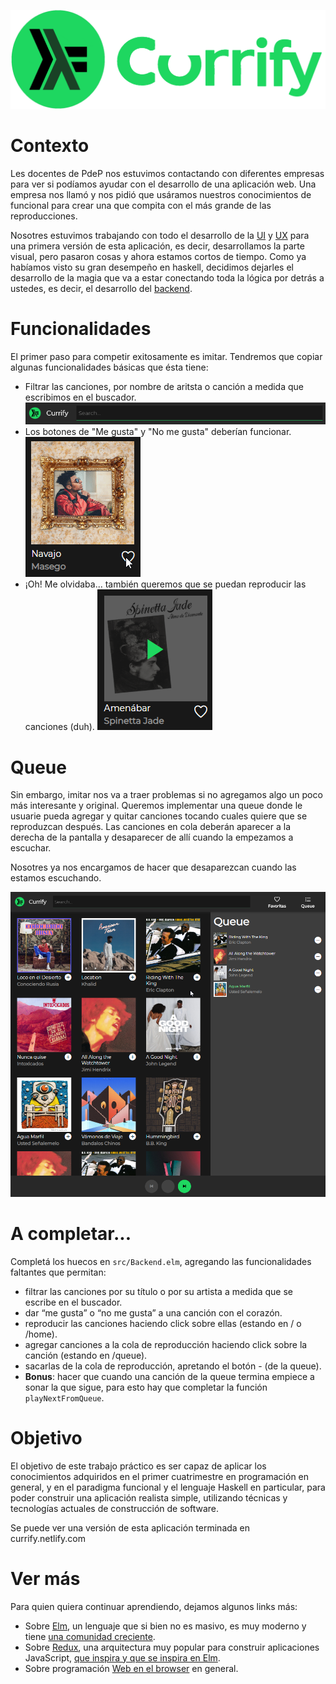 ![logo de currify](./currify-logo.png)

# Contexto

Les docentes de PdeP nos estuvimos contactando con diferentes empresas para ver si podíamos ayudar con el desarrollo de una aplicación web. Una empresa nos llamó y nos pidió que usáramos nuestros conocimientos de funcional para crear una que compita con el más grande de las reproducciones.

Nosotres estuvimos trabajando con todo el desarrollo de la [UI](https://es.wikipedia.org/wiki/Interfaz_de_usuario) y [UX](https://en.wikipedia.org/wiki/User_experience) para una primera versión de esta aplicación, es decir, desarrollamos la parte visual, pero pasaron cosas y ahora estamos cortos de tiempo. Como ya habíamos visto su gran desempeño en haskell, decidimos dejarles el desarrollo de la magia que va a estar conectando toda la lógica por detrás a ustedes, es decir, el desarrollo del [backend](https://es.wikipedia.org/wiki/Front-end_y_back-end).

# Funcionalidades

El primer paso para competir exitosamente es imitar. Tendremos que copiar algunas funcionalidades básicas que ésta tiene:
* Filtrar las canciones, por nombre de aritsta o canción a medida que escribimos en el buscador.
![captura barra de busqueda o filtro](./search-bar.png)
* Los botones de "Me gusta" y "No me gusta" deberían funcionar.
![gif like/dislike song](./like.gif)
* ¡Oh! Me olvidaba... también queremos que se puedan reproducir las canciones (duh).
![captura efecto para reproducir canción](./play.png)

# Queue

Sin embargo, imitar nos va a traer problemas si no agregamos algo un poco más interesante y original.
Queremos implementar una queue donde le usuarie pueda agregar y quitar canciones tocando cuales quiere que se reproduzcan después. Las canciones en cola deberán aparecer a la derecha de la pantalla y desaparecer de allí cuando la empezamos a escuchar.

Nosotres ya nos encargamos de hacer que desaparezcan cuando las estamos escuchando.

![captura de funcionalidad queue](./queue.png)

# A completar...

Completá los huecos en `src/Backend.elm`, agregando las funcionalidades faltantes que permitan:

* filtrar las canciones por su título o por su artista a medida que se escribe en el buscador.
* dar “me gusta” o “no me gusta” a una canción con el corazón.
* reproducir las canciones haciendo click sobre ellas (estando en / o /home).
* agregar canciones a la cola de reproducción haciendo click sobre la canción (estando en /queue).
* sacarlas de la cola de reproducción, apretando el botón - (de la queue).
* **Bonus**: hacer que cuando una canción de la queue termina empiece a sonar la que sigue, para esto hay que completar la función `playNextFromQueue`.

# Objetivo

El objetivo de este trabajo práctico es ser capaz de aplicar los conocimientos adquiridos en el primer cuatrimestre en programación en general, y en el paradigma funcional y el lenguaje Haskell en particular, para poder construir una aplicación realista simple, utilizando técnicas y tecnologías actuales de construcción de software.

Se puede ver una versión de esta aplicación terminada en currify.netlify.com

# Ver más

Para quien quiera continuar aprendiendo, dejamos algunos links más: 
* Sobre [Elm](http://elm-lang.org/), un lenguaje que si bien no es masivo, es muy moderno y tiene [una comunidad creciente](https://stackoverflow.com/questions/tagged/elm).
* Sobre [Redux](https://redux.js.org/), una arquitectura muy popular para construir aplicaciones JavaScript, [que inspira y que se inspira en Elm](https://medium.com/@franzejr/what-elm-and-redux-have-in-common-15fb64ca1dcb).
* Sobre programación [Web en el browser](http://algo3.uqbar-project.org/temario/04-web-client-side) en general.